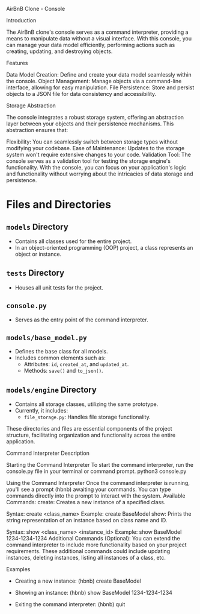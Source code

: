 AirBnB Clone - Console



Introduction

The AirBnB clone's console serves as a command interpreter, providing a means to manipulate data without a visual interface. With this console, you can manage your data model efficiently, performing actions such as creating, updating, and destroying objects.


Features

Data Model Creation: Define and create your data model seamlessly within the console.
Object Management: Manage objects via a command-line interface, allowing for easy manipulation.
File Persistence: Store and persist objects to a JSON file for data consistency and accessibility.


Storage Abstraction

The console integrates a robust storage system, offering an abstraction layer between your objects and their persistence mechanisms. This abstraction ensures that:

Flexibility: You can seamlessly switch between storage types without modifying your codebase.
Ease of Maintenance: Updates to the storage system won't require extensive changes to your code.
Validation Tool: The console serves as a validation tool for testing the storage engine's functionality.
With the console, you can focus on your application's logic and functionality without worrying about the intricacies of data storage and persistence.


# Files and Directories

## `models` Directory
- Contains all classes used for the entire project.
- In an object-oriented programming (OOP) project, a class represents an object or instance.

## `tests` Directory
- Houses all unit tests for the project.

## `console.py`
- Serves as the entry point of the command interpreter.

## `models/base_model.py`
- Defines the base class for all models.
- Includes common elements such as:
  - Attributes: `id`, `created_at`, and `updated_at`.
  - Methods: `save()` and `to_json()`.

## `models/engine` Directory
- Contains all storage classes, utilizing the same prototype.
- Currently, it includes:
  - `file_storage.py`: Handles file storage functionality.

These directories and files are essential components of the project structure, facilitating organization and functionality across the entire application.



Command Interpreter Description

Starting the Command Interpreter
To start the command interpreter, run the console.py file in your terminal or command prompt.
python3 console.py


Using the Command Interpreter
Once the command interpreter is running, you'll see a prompt (hbnb) awaiting your commands.
You can type commands directly into the prompt to interact with the system.
Available Commands:
create: Creates a new instance of a specified class.

Syntax: create <class_name>
Example: create BaseModel
show: Prints the string representation of an instance based on class name and ID.

Syntax: show <class_name> <instance_id>
Example: show BaseModel 1234-1234-1234
Additional Commands (Optional):
You can extend the command interpreter to include more functionality based on your project requirements.
These additional commands could include updating instances, deleting instances, listing all instances of a class, etc.


Examples

- Creating a new instance:
(hbnb) create BaseModel

- Showing an instance:
(hbnb) show BaseModel 1234-1234-1234

- Exiting the command interpreter:
(hbnb) quit
